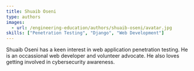 ```yaml
---
title: Shuaib Oseni
type: authors
images:
  - url: /engineering-education/authors/shuaib-oseni/avatar.jpg 
skills: ["Penetration Testing", "Django", "Web Development"]
---
```

Shuaib Oseni has a keen interest in web application penetration testing. He is an occassional web developer and volunteer advocate. He also loves getting involved in cybersecurity awareness.
